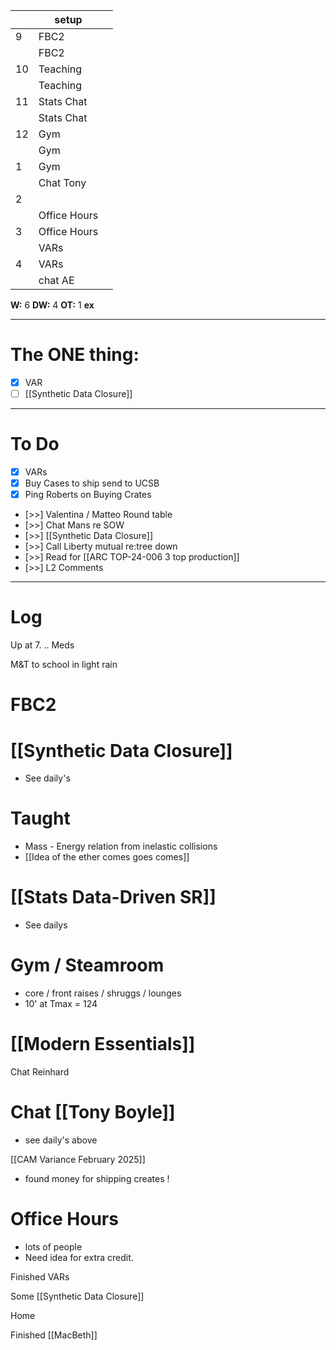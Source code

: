 
|     | setup        |     |
| --- | ------------ | --- |
| 9   | FBC2         |     |
|     | FBC2         |     |
| 10  | Teaching     |     |
|     | Teaching     |     |
| 11  | Stats Chat   |     |
|     | Stats Chat   |     |
| 12  | Gym          |     |
|     | Gym          |     |
| 1   | Gym          |     |
|     | Chat Tony    |     |
| 2   |              |     |
|     | Office Hours |     |
| 3   | Office Hours |     |
|     | VARs         |     |
| 4   | VARs         |     |
|     | chat AE      |     |

**W:** 6 
**DW:** 4
**OT:** 1
**ex** 

---
# The ONE thing: 
- [x] VAR
- [ ] [[Synthetic Data Closure]]

---
# To Do

- [x] VARs
- [x] Buy Cases to ship send to UCSB 
- [x] Ping Roberts on Buying Crates
- [>>] Valentina / Matteo Round table
- [>>]  Chat Mans re SOW
- [>>]  [[Synthetic Data Closure]]
- [>>] Call Liberty mutual re:tree down
- [>>] Read for [[ARC TOP-24-006 3 top production]]
- [>>] L2 Comments

---

# Log

Up at 7. .. Meds

M&T to school in light rain

# FBC2


# [[Synthetic Data Closure]]
- See daily's

# Taught 
- Mass - Energy relation from inelastic collisions  
- [[Idea of the ether comes goes comes]]

# [[Stats Data-Driven SR]]
- See dailys

# Gym / Steamroom
- core / front raises / shruggs / lounges 
- 10' at Tmax = 124 

# [[Modern Essentials]]


Chat Reinhard 

# Chat [[Tony Boyle]]
- see daily's above

[[CAM Variance February 2025]]
- found money for shipping creates !

# Office Hours
- lots of people
- Need idea for extra credit. 

Finished VARs

Some [[Synthetic Data Closure]]

Home 

Finished [[MacBeth]]
